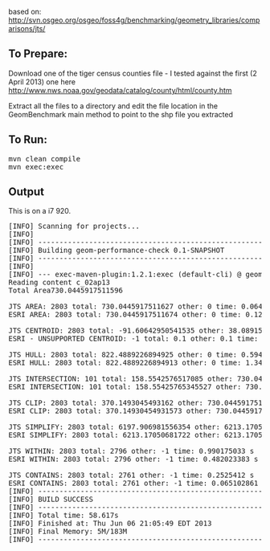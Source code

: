 based on: http://svn.osgeo.org/osgeo/foss4g/benchmarking/geometry_libraries/comparisons/jts/

## To Prepare:
Download one of the tiger census counties file - I tested against the first (2 April 2013) one here
http://www.nws.noaa.gov/geodata/catalog/county/html/county.htm

Extract all the files to a directory and edit the file location in the GeomBenchmark main method to point to the shp file you extracted



## To Run:
<pre>
mvn clean compile
mvn exec:exec
</pre>


## Output
This is on a i7 920.

<pre>
[INFO] Scanning for projects...
[INFO]                                                                         
[INFO] ------------------------------------------------------------------------
[INFO] Building geom-performance-check 0.1-SNAPSHOT
[INFO] ------------------------------------------------------------------------
[INFO] 
[INFO] --- exec-maven-plugin:1.2.1:exec (default-cli) @ geom-performance-check ---
Reading content c_02ap13
Total Area730.0445917511596

JTS AREA: 2803 total: 730.0445917511627 other: 0 time: 0.064901718 s
ESRI AREA: 2803 total: 730.0445917511674 other: 0 time: 0.127963648 s

JTS CENTROID: 2803 total: -91.60642950541535 other: 38.08915874601412 time: 0.271346335 s
ESRI - UNSUPPORTED CENTROID: -1 total: 0.1 other: 0.1 time: -1.0E-9 s

JTS HULL: 2803 total: 822.4889226894925 other: 0 time: 0.594456502 s
ESRI HULL: 2803 total: 822.4889226894913 other: 0 time: 1.34728754 s

JTS INTERSECTION: 101 total: 158.5542576517085 other: 730.0445917511596 time: 7.394382941 s
ESRI INTERSECTION: 101 total: 158.55425765345527 other: 730.0445917511589 time: 26.016691411 s

JTS CLIP: 2803 total: 370.1493045493162 other: 730.0445917511596 time: 1.118819886 s
ESRI CLIP: 2803 total: 370.14930454931573 other: 730.0445917511589 time: 0.521066555 s

JTS SIMPLIFY: 2803 total: 6197.906981556354 other: 6213.17050681722 time: 0.781470335 s
ESRI SIMPLIFY: 2803 total: 6213.17050681722 other: 6213.17050681722 time: 5.176590418 s

JTS WITHIN: 2803 total: 2796 other: -1 time: 0.990175033 s
ESRI WITHIN: 2803 total: 2796 other: -1 time: 0.482023383 s

JTS CONTAINS: 2803 total: 2761 other: -1 time: 0.2525412 s
ESRI CONTAINS: 2803 total: 2761 other: -1 time: 0.065102861 s
[INFO] ------------------------------------------------------------------------
[INFO] BUILD SUCCESS
[INFO] ------------------------------------------------------------------------
[INFO] Total time: 58.617s
[INFO] Finished at: Thu Jun 06 21:05:49 EDT 2013
[INFO] Final Memory: 5M/183M
[INFO] ------------------------------------------------------------------------
</pre>
